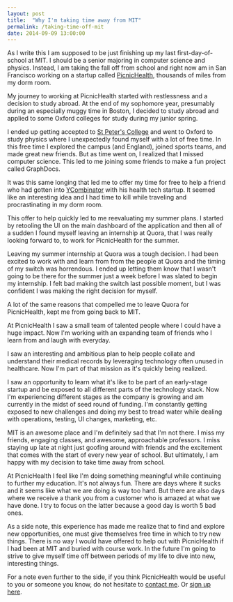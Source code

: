 ```yaml
---
layout: post
title:  "Why I'm taking time away from MIT"
permalink: /taking-time-off-mit
date: 2014-09-09 13:00:00
---
```


As I write this I am supposed to be just finishing up my last first-day-of-school  at MIT. I should be a senior majoring in computer science and physics. Instead, I am taking the fall off from school and right now am in San Francisco working on a startup called [PicnicHealth](//picnichealth.com), thousands of miles from my dorm room.

My journey to working at PicnicHealth started with restlessness and a decision to study abroad. At the end of my sophomore year, presumably during an especially muggy time in Boston, I decided to study abroad and applied to some Oxford colleges for study during my junior spring.

I ended up getting accepted to [St Peter's College](//www.spc.ox.ac.uk) and went to Oxford to study physics where I unexpectedly found myself with a lot of free time. In this free time I explored the campus (and England), joined sports teams, and made great new friends. But as time went on, I realized that I missed computer science. This led to me joining some friends to make a fun project called GraphDocs.

It was this same longing that led me to offer my time for free to help a friend who had gotten into [YCombinator](//ycombinator.com) with his health tech startup. It seemed like an interesting idea and I had time to kill while traveling and procrastinating in my dorm room.

This offer to help quickly led to me reevaluating my summer plans. I started by retooling the UI on the main dashboard of the application and then all of a sudden I found myself leaving an internship at Quora, that I was really looking forward to, to work for PicnicHealth for the summer.

Leaving my summer internship at Quora was a tough decision. I had been excited to work with and learn from from the people at Quora and the timing of my switch was horrendous. I ended up letting them know that I wasn't going to be there for the summer just a week before I was slated to begin my internship. I felt bad making the switch last possible moment, but I was confident I was making the right decision for myself.

A lot of the same reasons that compelled me to leave Quora for PicnicHealth, kept me from going back to MIT.

At PicnicHealth I saw a small team of talented people where I could have a huge impact. Now I'm working with an expanding team of friends who I learn from and laugh with everyday.

I saw an interesting and ambitious plan to help people collate and understand their medical records by leveraging technology often unused in healthcare. Now I'm part of that mission as it's quickly being realized.

I saw an opportunity to learn what it's like to be part of an early-stage startup and be exposed to all different parts of the technology stack. Now I'm experiencing different stages as the company is growing and am currently in the midst of seed round of funding. I'm constantly getting exposed to new challenges and doing my best to tread water while dealing with operations, testing, UI changes, marketing, etc.

MIT is an awesome place and I'm definitely sad that I'm not there. I miss my friends, engaging classes, and awesome, approachable professors. I miss staying up late at night just goofing around with friends and the excitement that comes with the start of every new year of school. But ultimately, I am happy with my decision to take time away from school.

At PicnicHealth I feel like I'm doing something meaningful while continuing to further my education. It's not always fun. There are days where it sucks and it seems like what we are doing is way too hard. But there are also days where we receive a thank you from a customer who is amazed at what we have done. I try to focus on the latter because a good day is worth 5 bad ones.

As a side note, this experience has made me realize that to find and explore new opportunities, one must give themselves free time in which to try new things. There is no way I would have offered to help out with PicnicHealth if I had been at MIT and buried with course work. In the future I'm going to strive to give myself time off between periods of my life to dive into new, interesting things.

For a note even further to the side, if you think PicnicHealth would be useful to you or someone you know, do not hesitate to [contact me](mailto:victor@picnichealth.com). Or [sign up here](//picnichealth.com).